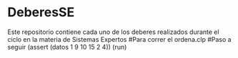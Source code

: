 # DeberesSE
Este repositorio contiene cada uno de los deberes realizados durante el ciclo en la materia de Sistemas Expertos
#Para correr el ordena.clp
#Paso a seguir
(assert (datos 1 9 10 15 2 4))
(run)
